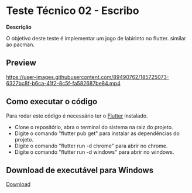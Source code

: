 # Teste Técnico 02 - Escribo

**Descrição**

O objetivo deste teste é implementar um jogo de labirinto no flutter. similar ao pacman.

## Preview

https://user-images.githubusercontent.com/89490762/185725073-6327bc8f-b6ca-41f2-8c5f-fa582687be84.mp4


## Como executar o código

Para rodar este código é necessário ter o [Flutter](https://flutter.dev/) instalado.

- Clone o repositório, abra o terminal do sistema na raiz do projeto.
- Digite o comando "flutter pub get" para instalar as dependências do projeto.
- Digite o comando "flutter run -d chrome" para abrir no chrome.
- Digite o comando "flutter run -d windows" para abrir no windows.

## Download de executável para Windows
[Download](https://github.com/joaopjrn/teste-escribo02/releases/tag/windows)
